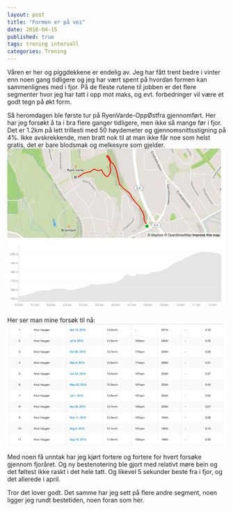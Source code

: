 ```yaml
---
layout: post
title: "Formen er på vei"
date: 2016-04-15
published: true
tags: trening intervall
categories: Trening
---
```


Våren er her og piggdekkene er endelig av. Jeg har fått trent bedre i vinter enn noen gang tidligere og jeg har vært spent på hvordan formen kan sammenlignes med i fjor. På de fleste rutene til jobben er det flere segmenter hvor jeg har tatt i opp mot maks, og evt. forbedringer vil være et godt tegn på økt form. 

Så heromdagen ble første tur på RyenVarde-OppØstfra gjennomført. Her har jeg forsøkt å ta i bra flere ganger tidligere, men ikke så mange før i fjor. Det er 1.2km på lett trillesti med 50 høydemeter og gjennomsnittsstigning på 4%. Ikke avskrekkende, men bratt nok til at man ikke får noe som helst gratis, det er bare blodsmak og melkesyre som gjelder. 
<img src="/assets/form1.png" />


Her ser man mine forsøk til nå:
<img src="/assets/form2.png" />

Med noen få unntak har jeg kjørt fortere og fortere for hvert forsøke gjennom fjoråret. Og ny bestenotering ble gjort med relativt møre bein og det føltest ikke raskt i det hele tatt. Og likevel 5 sekunder beste fra i fjor, og det allerede i april. 

Tror det lover godt. Det samme har jeg sett på flere andre segment, noen ligger jeg rundt bestetiden, noen foran som her. 
